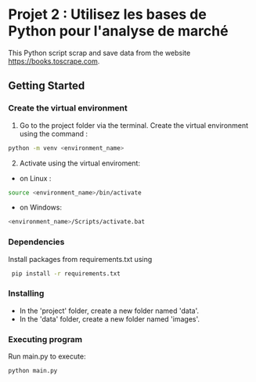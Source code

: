 # Projet 2 : Utilisez les bases de Python pour l'analyse de marché

This Python script scrap and save data from the website <https://books.toscrape.com>.

## Getting Started

### Create the virtual environment

1. Go to the project folder via the terminal.
Create the virtual environment using the command :

 ```bash
python -m venv <environment_name>
```

2. Activate using the virtual enviroment:

- on Linux :

```bash
source <environment_name>/bin/activate
```

- on Windows:

```bash
<environment_name>/Scripts/activate.bat
```

### Dependencies
Install packages from requirements.txt using

```bash
 pip install -r requirements.txt
 ```

### Installing

- In the 'project' folder, create a new folder named 'data'.
- In the 'data'  folder, create a new folder named 'images'.

### Executing program

Run main.py to execute:

 ```bash
 python main.py
 ```

